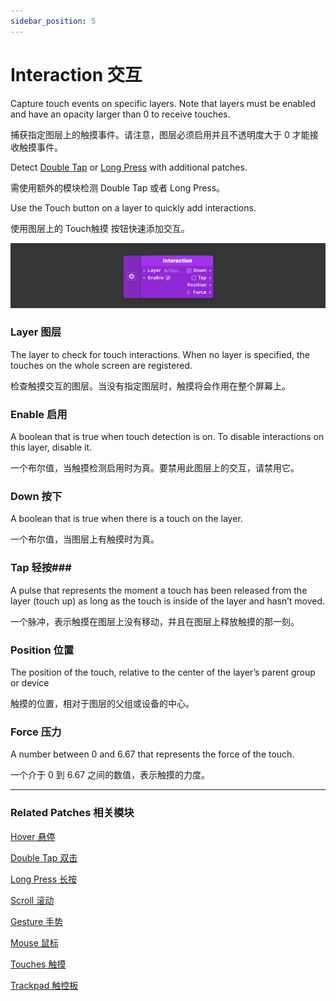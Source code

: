 ```yaml
---
sidebar_position: 5
---
```


# Interaction 交互

Capture touch events on specific layers. Note that layers must be enabled and have an opacity larger than 0 to receive touches.

捕获指定图层上的触摸事件。请注意，图层必须启用并且不透明度大于 0 才能接收触摸事件。

Detect [Double Tap](h./../Double%20Tap.md) or [Long Press](./Long%20Press.md) with additional patches.

需使用额外的模块检测 Double Tap 或者 Long Press。

Use the Touch button on a layer to quickly add interactions.

使用图层上的 Touch触摸 按钮快速添加交互。

![Image](./../../../static/img/docs/Interaction/interaction.png)

### Layer 图层

The layer to check for touch interactions. When no layer is specified, the touches on the whole screen are registered.

检查触摸交互的图层。当没有指定图层时，触摸将会作用在整个屏幕上。

### Enable 启用

A boolean that is true when touch detection is on. To disable interactions on this layer, disable it.

一个布尔值，当触摸检测启用时为真。要禁用此图层上的交互，请禁用它。

### Down 按下

A boolean that is true when there is a touch on the layer.

一个布尔值，当图层上有触摸时为真。

### Tap 轻按### 

A pulse that represents the moment a touch has been released from the layer (touch up) as long as the touch is inside of the layer and hasn’t moved.

一个脉冲，表示触摸在图层上没有移动，并且在图层上释放触摸的那一刻。

### Position 位置

The position of the touch, relative to the center of the layer’s parent group or device

触摸的位置，相对于图层的父组或设备的中心。

### Force 压力

A number between 0 and 6.67 that represents the force of the touch.

一个介于 0 到 6.67 之间的数值，表示触摸的力度。

------

### Related Patches 相关模块

[Hover 悬停](./Hover.md)

[Double Tap 双击](./Double%20Tap.md)

[Long Press 长按](./Long%20Press.md)

[Scroll 滚动](./Scroll.md)

[Gesture 手势](./Gesture.md)

[Mouse 鼠标](./Mouse.md)

[Touches 触摸](./../Device/Touches.md)

[Trackpad 触控板](./../Device/Trackpad.md)

